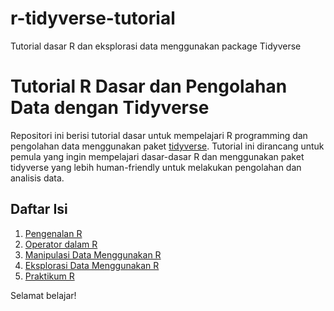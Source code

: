 # r-tidyverse-tutorial
Tutorial dasar R dan eksplorasi data menggunakan package Tidyverse

# Tutorial R Dasar dan Pengolahan Data dengan Tidyverse

Repositori ini berisi tutorial dasar untuk mempelajari R programming dan pengolahan data menggunakan paket [tidyverse](https://www.tidyverse.org/). Tutorial ini dirancang untuk pemula yang ingin mempelajari dasar-dasar R dan menggunakan paket tidyverse yang lebih human-friendly untuk melakukan pengolahan dan analisis data.

## Daftar Isi

1. [Pengenalan R](1.-Pengenalan-R.md)
2. [Operator dalam R](2.-Operator-dalam-R.md)
3. [Manipulasi Data Menggunakan R](3.-Manipulasi-Data-Menggunakan-R.md)
4. [Eksplorasi Data Menggunakan R](4.-Eksplorasi-Data-Menggunakan-R.md)
5. [Praktikum R](5.-Praktikum-R.md)

Selamat belajar!
